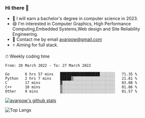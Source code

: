 ### Hi there 👋
<!--I have been a GitHub member for [![Years Badge](https://badges.pufler.dev/years/avarpow)](https://badges.pufler.dev)-->
- 🌱 I will earn a bachelor's degree in computer science in 2023.
- 😄 I'm interested in Computer Graphics, High Performance Computing,Embedded Systems,Web design and Site Reliability Engineering.
- 💬 Contact me by email avarpow@gmail.com
- ⚡ Aiming for full stack.

<!--💻 Coding Activity Logging

[![Commits Badge](https://badges.pufler.dev/commits/weekly/avarpow)](https://badges.pufler.dev)-->

⏱ Weekly coding time
<!--START_SECTION:waka-->

```text
From: 20 March 2022 - To: 27 March 2022

Go       6 hrs 57 mins   ██████████████████░░░░░░░   71.35 %
Python   2 hrs 7 mins    █████▒░░░░░░░░░░░░░░░░░░░   21.81 %
C        17 mins         ▓░░░░░░░░░░░░░░░░░░░░░░░░   03.08 %
C++      10 mins         ▒░░░░░░░░░░░░░░░░░░░░░░░░   01.86 %
Other    9 mins          ▒░░░░░░░░░░░░░░░░░░░░░░░░   01.57 %
```

<!--END_SECTION:waka-->

[![avarpow's github stats](https://github-readme-stats.vercel.app/api?username=avarpow&count_private=true&show_icons=true&hide=issues&hide_border=true)](https://github.com/anuraghazra/github-readme-stats)

![Top Langs](https://github-readme-stats.vercel.app/api/top-langs/?username=avarpow&layout=compact&hide_border=true) 
<!--[![avarpow's wakatime stats](https://github-readme-stats.vercel.app/api/wakatime?username=avarpow)](https://github.com/anuraghazra/github-readme-stats)-->
